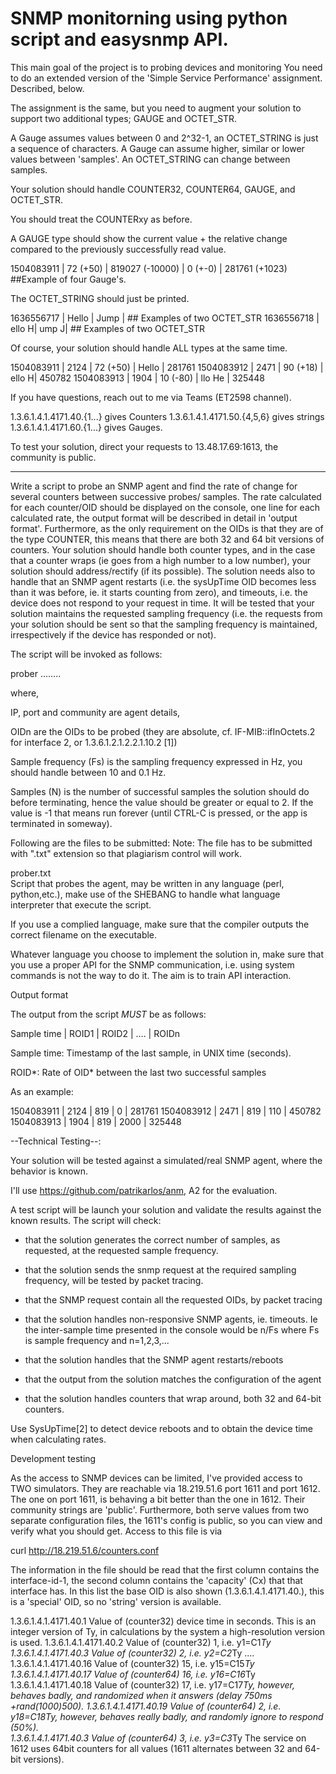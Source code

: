 # SNMP monitorning using python script and easysnmp API.
This main goal of the project is to probing devices and monitoring
You need to do an extended version of the 'Simple Service Performance' assignment. Described, below. 

The assignment is the same, but you need to augment your solution to support two additional types; GAUGE and OCTET_STR. 

A Gauge assumes values between 0 and 2^32-1, an OCTET_STRING is just a sequence of characters. A Gauge can assume higher, similar or lower values between 'samples'. An OCTET_STRING can change between samples. 

Your solution should handle COUNTER32, COUNTER64, GAUGE, and OCTET_STR. 

You should treat the COUNTERxy as before.

A GAUGE type should show the current value + the relative change compared to the previously successfully read value. 

1504083911  | 72 (+50) | 819027 (-10000) | 0 (+-0) | 281761  (+1023)  ##Example of four Gauge's. 

The OCTET_STRING should just be printed. 

1636556717  | Hello | Jump | ## Examples of two OCTET_STR
1636556718  | ello H| ump J| ## Examples of two OCTET_STR

Of course, your solution should handle ALL types at the same time. 

1504083911  | 2124 | 72 (+50) | Hello | 281761 
1504083912  | 2471 | 90 (+18) | ello H| 450782 
1504083913  | 1904 | 10 (-80) | llo He | 325448 

If you have questions, reach out to me via Teams (ET2598 channel). 

 

1.3.6.1.4.1.4171.40.{1...} gives Counters
1.3.6.1.4.1.4171.50.{4,5,6} gives strings
1.3.6.1.4.1.4171.60.{1...} gives Gauges.

To test your solution, direct your requests to 13.48.17.69:1613, the community is public.

 ----------------------------------------------------------------------

 

Write a script to probe an SNMP agent and find the rate of change for several counters between successive probes/ samples. The rate calculated for each counter/OID should be displayed on the console, one line for each calculated rate, the output format will be described in detail in 'output format'. Furthermore, as the only requirement on the OIDs is that they are of the type COUNTER, this means that there are both 32 and 64 bit versions of counters. Your solution should handle both counter types, and in the case that a counter wraps (ie goes from a high number to a low number), your solution should address/rectify (if its possible). The solution needs also to handle that an SNMP agent restarts (i.e. the sysUpTime OID becomes less than it was before, ie. it starts counting from zero), and timeouts, i.e. the device does not respond to your request in time. It will be tested that your solution maintains the requested sampling frequency (i.e. the requests from your solution should be sent so that the sampling frequency is maintained, irrespectively if the device has responded or not). 

The script will be invoked as follows:

prober <Agent IP:port:community> <sample frequency> <samples> <OID1> <OID2> …….. <OIDn>

where,

IP, port and community are agent details,

OIDn are the OIDs to be probed (they are absolute, cf. IF-MIB::ifInOctets.2 for interface 2, or 1.3.6.1.2.1.2.2.1.10.2 [1]) 

Sample frequency  (Fs) is the sampling frequency expressed in Hz, you should handle between 10 and 0.1 Hz. 

Samples (N) is the number of successful samples the solution should do before terminating, hence the value should be greater or equal to 2. If the value is -1 that means run forever (until CTRL-C is pressed, or the app is terminated in someway). 

 

Following are the files to be submitted:  Note: The file has to be submitted with ".txt" extension so that plagiarism control will work.

prober.txt         	
Script that probes the agent, may be written in any language (perl, python,etc.), make use of the SHEBANG to handle what language interpreter that execute the script. 

If you use a complied language, make sure that the compiler outputs the correct filename on the executable. 

 

Whatever language you choose to implement the solution in, make sure that you use a proper API for the SNMP communication, i.e. using system commands is not the way to do it. The aim is to train API interaction. 

Output format

The output from the script _MUST_ be as follows:

Sample time | ROID1 | ROID2 | .... | ROIDn

 

Sample time: Timestamp of the last sample, in UNIX time (seconds). 

ROID*: Rate of OID* between the last two successful samples

 

As an example:

1504083911  | 2124 | 819 | 0 | 281761 
1504083912  | 2471 | 819 | 110 | 450782 
1504083913  | 1904 | 819 | 2000 | 325448 
 

--Technical Testing--: 

Your solution will be tested against a simulated/real SNMP agent, where the behavior is known.

 

I'll use https://github.com/patrikarlos/anm, A2 for the evaluation. 

 

A test script will be launch your solution and validate the results against the known results. The script will check:

- that the solution generates the correct number of samples, as requested, at the requested sample frequency. 

- that the solution sends the snmp request at the required sampling frequency, will be tested by packet tracing. 

- that the SNMP request contain all the requested OIDs, by packet tracing

- that the solution handles non-responsive SNMP agents, ie. timeouts. Ie the inter-sample time presented in the console would be n/Fs where Fs is sample frequency and n=1,2,3,... 

- that the solution handles that the SNMP agent restarts/reboots

- that the output from the solution matches the configuration of the agent

- that the solution handles counters that wrap around, both 32 and 64-bit counters. 

 

Use SysUpTime[2] to detect device reboots and to obtain the device time when calculating rates. 

Development testing

As the access to SNMP devices can be limited, I've provided access to TWO simulators. They are reachable via 18.219.51.6 port 1611 and port 1612. The one on port 1611, is behaving a bit better than the one in 1612. Their community strings are 'public'. Furthermore, both serve values from two separate configuration files, the 1611's config is public, so you can view and verify what you should get. Access to this file is via 

curl http://18.219.51.6/counters.conf

The information in the file should be read that the first column contains the interface-id-1, the second column contains the 'capacity' (Cx) that that interface has. In this list the base OID is also shown (1.3.6.1.4.1.4171.40.), this is a 'special' OID, so no 'string' version is available. 

1.3.6.1.4.1.4171.40.1 Value of (counter32) device time in seconds.  This is an integer version of Ty, in calculations by the system a high-resolution version is used. 
1.3.6.1.4.1.4171.40.2 Value of (counter32) 1, i.e. y1=C1*Ty 
1.3.6.1.4.1.4171.40.3 Value of (counter32) 2, i.e. y2=C2*Ty
....
1.3.6.1.4.1.4171.40.16 Value of (counter32) 15, i.e. y15=C15*Ty
1.3.6.1.4.1.4171.40.17 Value of (counter64) 16, i.e. y16=C16*Ty
1.3.6.1.4.1.4171.40.18 Value of (counter32) 17, i.e. y17=C17*Ty, however, behaves badly, and randomized when it answers (delay 750ms +rand(1000)*500). 
1.3.6.1.4.1.4171.40.19 Value of (counter64) 2, i.e. y18=C18*Ty, however, behaves really badly, and randomly ignore to respond (50%).  
1.3.6.1.4.1.4171.40.3 Value of (counter64) 3, i.e. y3=C3*Ty 
The service on 1612 uses 64bit counters for all values (1611 alternates between 32 and 64-bit versions). 


 
